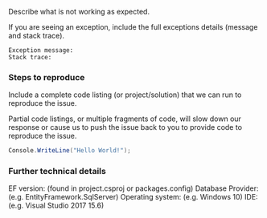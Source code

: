 Describe what is not working as expected.

If you are seeing an exception, include the full exceptions details (message and stack trace).

```
Exception message:
Stack trace:
```

### Steps to reproduce
Include a complete code listing (or project/solution) that we can run to reproduce the issue.

Partial code listings, or multiple fragments of code, will slow down our response or cause us to push the issue back to you to provide code to reproduce the issue.

```c#
Console.WriteLine("Hello World!");
```

### Further technical details
EF version: (found in project.csproj or packages.config)
Database Provider: (e.g. EntityFramework.SqlServer)
Operating system: (e.g. Windows 10) 
IDE: (e.g. Visual Studio 2017 15.6)
